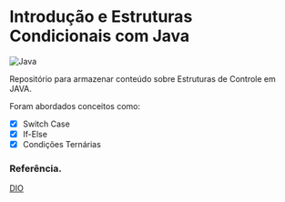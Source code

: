 
# Introdução e Estruturas Condicionais com Java

![Java](https://img.shields.io/badge/java-%23ED8B00.svg?style=for-the-badge&logo=openjdk&logoColor=white)

Repositório para armazenar conteúdo sobre Estruturas de Controle em JAVA.

Foram abordados conceitos como:

*  [X] Switch Case
*  [X] If-Else
*  [X] Condições Ternárias

### Referência.
[DIO](https://web.dio.me/course/introducao-e-estruturas-condicionais-com-java/learning/1e9579e9-810a-4194-9df0-9fbc0fb92ff2?back=/track/coding-the-future-claro-java-spring-boot&tab=undefined&moduleId=undefined)

